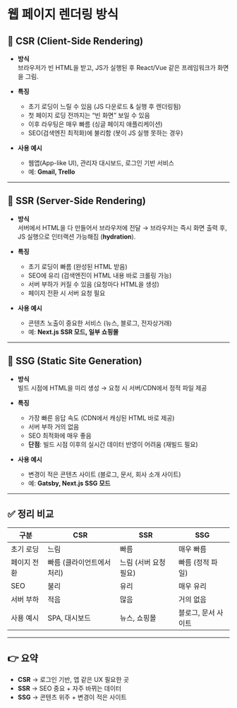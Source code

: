 # 웹 페이지 렌더링 방식

## 🔹 CSR (Client-Side Rendering)

- **방식**  
  브라우저가 빈 HTML을 받고, JS가 실행된 후 React/Vue 같은 프레임워크가 화면을 그림.

- **특징**
  - 초기 로딩이 느릴 수 있음 (JS 다운로드 & 실행 후 렌더링됨)
  - 첫 페이지 로딩 전까지는 “빈 화면” 보일 수 있음
  - 이후 라우팅은 매우 빠름 (싱글 페이지 애플리케이션)
  - SEO(검색엔진 최적화)에 불리함 (봇이 JS 실행 못하는 경우)

- **사용 예시**
  - 웹앱(App-like UI), 관리자 대시보드, 로그인 기반 서비스
  - 예: **Gmail, Trello**

---

## 🔹 SSR (Server-Side Rendering)

- **방식**  
  서버에서 HTML을 다 만들어서 브라우저에 전달 → 브라우저는 즉시 화면 출력 후, JS 실행으로 인터랙션 가능해짐 (**hydration**).

- **특징**
  - 초기 로딩이 빠름 (완성된 HTML 받음)
  - SEO에 유리 (검색엔진이 HTML 내용 바로 크롤링 가능)
  - 서버 부하가 커질 수 있음 (요청마다 HTML을 생성)
  - 페이지 전환 시 서버 요청 필요

- **사용 예시**
  - 콘텐츠 노출이 중요한 서비스 (뉴스, 블로그, 전자상거래)
  - 예: **Next.js SSR 모드, 일부 쇼핑몰**

---

## 🔹 SSG (Static Site Generation)

- **방식**  
  빌드 시점에 HTML을 미리 생성 → 요청 시 서버/CDN에서 정적 파일 제공

- **특징**
  - 가장 빠른 응답 속도 (CDN에서 캐싱된 HTML 바로 제공)
  - 서버 부하 거의 없음
  - SEO 최적화에 매우 좋음
  - **단점**: 빌드 시점 이후의 실시간 데이터 반영이 어려움 (재빌드 필요)

- **사용 예시**
  - 변경이 적은 콘텐츠 사이트 (블로그, 문서, 회사 소개 사이트)
  - 예: **Gatsby, Next.js SSG 모드**

---

## ✅ 정리 비교

| 구분 | CSR | SSR | SSG |
| --- | --- | --- | --- |
| 초기 로딩 | 느림 | 빠름 | 매우 빠름 |
| 페이지 전환 | 빠름 (클라이언트에서 처리) | 느림 (서버 요청 필요) | 빠름 (정적 파일) |
| SEO | 불리 | 유리 | 매우 유리 |
| 서버 부하 | 적음 | 많음 | 거의 없음 |
| 사용 예시 | SPA, 대시보드 | 뉴스, 쇼핑몰 | 블로그, 문서 사이트 |

---

## 👉 요약

- **CSR** → 로그인 기반, 앱 같은 UX 필요한 곳  
- **SSR** → SEO 중요 + 자주 바뀌는 데이터  
- **SSG** → 콘텐츠 위주 + 변경이 적은 사이트

